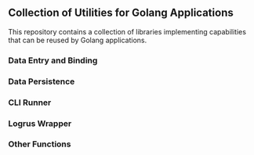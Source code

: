 ## Collection of Utilities for Golang Applications

This repository contains a collection of libraries implementing capabilities that can be reused by Golang applications.

### Data Entry and Binding

### Data Persistence

### CLI Runner

### Logrus Wrapper

### Other Functions